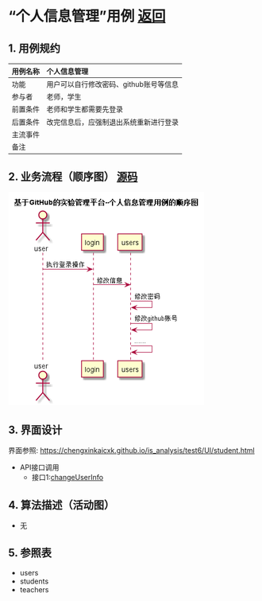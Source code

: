 # “个人信息管理”用例 [返回](./README.md)
## 1. 用例规约
|用例名称|个人信息管理|
|-------|:-------------|
|功能|用户可以自行修改密码、github账号等信息|
|参与者|老师，学生|
|前置条件|老师和学生都需要先登录|
|后置条件| 改完信息后，应强制退出系统重新进行登录|
|主流事件| |
|备注| |

## 2. 业务流程（顺序图） [源码](../src/infoManage.puml)
![](../images/infoManage.png) 

## 3. 界面设计
界面参照: https://chengxinkaicxk.github.io/is_analysis/test6/UI/student.html
* API接口调用
  * 接口1:[changeUserInfo](../接口/infoManage.md)

## 4. 算法描述（活动图）
- 无

## 5. 参照表

- users
- students
- teachers


